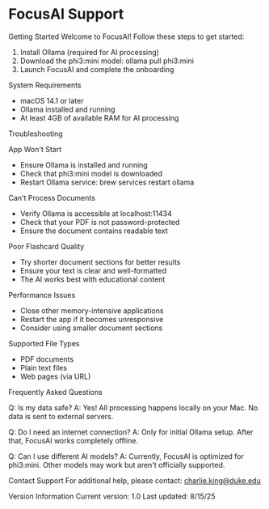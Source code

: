 # FocusAI Support

  Getting Started
  Welcome to FocusAI! Follow these steps to get started:

  1. Install Ollama (required for AI processing)
  2. Download the phi3:mini model: ollama pull phi3:mini
  3. Launch FocusAI and complete the onboarding

  System Requirements
  - macOS 14.1 or later
  - Ollama installed and running
  - At least 4GB of available RAM for AI processing

  Troubleshooting

  App Won't Start
  - Ensure Ollama is installed and running
  - Check that phi3:mini model is downloaded
  - Restart Ollama service: brew services restart ollama

  Can't Process Documents
  - Verify Ollama is accessible at localhost:11434
  - Check that your PDF is not password-protected
  - Ensure the document contains readable text

  Poor Flashcard Quality
  - Try shorter document sections for better results
  - Ensure your text is clear and well-formatted
  - The AI works best with educational content

  Performance Issues
  - Close other memory-intensive applications
  - Restart the app if it becomes unresponsive
  - Consider using smaller document sections

  Supported File Types
  - PDF documents
  - Plain text files
  - Web pages (via URL)

  Frequently Asked Questions

  Q: Is my data safe?
  A: Yes! All processing happens locally on your Mac. No data is sent to external servers.

  Q: Do I need an internet connection?
  A: Only for initial Ollama setup. After that, FocusAI works completely offline.

  Q: Can I use different AI models?
  A: Currently, FocusAI is optimized for phi3:mini. Other models may work but aren't officially supported.

  Contact Support
  For additional help, please contact: charlie.king@duke.edu

  Version Information
  Current version: 1.0
  Last updated: 8/15/25
